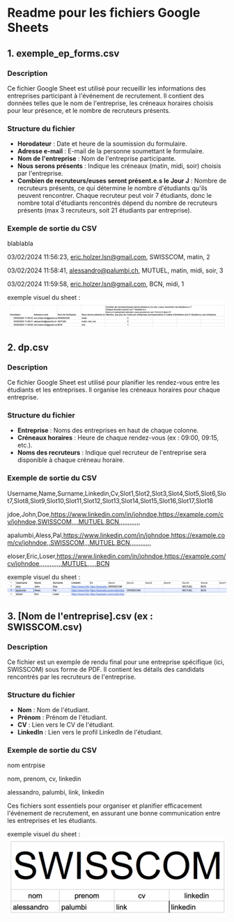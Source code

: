 # Readme pour les fichiers Google Sheets

## 1. exemple_ep_forms.csv

### Description
Ce fichier Google Sheet est utilisé pour recueillir les informations des entreprises participant à l'événement de recrutement. Il contient des données telles que le nom de l'entreprise, les créneaux horaires choisis pour leur présence, et le nombre de recruteurs présents.

### Structure du fichier
- **Horodateur** : Date et heure de la soumission du formulaire.
- **Adresse e-mail** : E-mail de la personne soumettant le formulaire.
- **Nom de l'entreprise** : Nom de l'entreprise participante.
- **Nous serons présents** : Indique les créneaux (matin, midi, soir) choisis par l'entreprise.
- **Combien de recruteurs/euses seront présent.e.s le Jour J** : Nombre de recruteurs présents, ce qui détermine le nombre d'étudiants qu'ils peuvent rencontrer. Chaque recruteur peut voir 7 étudiants, donc le nombre total d'étudiants rencontrés dépend du nombre de recruteurs présents (max 3 recruteurs, soit 21 étudiants par entreprise).

### Exemple de sortie du CSV

blablabla

03/02/2024 11:56:23, eric.holzer.lsn@gmail.com, SWISSCOM, matin, 2

03/02/2024 11:58:41, alessandro@palumbi.ch, MUTUEL, matin, midi, soir, 3

03/02/2024 11:59:58, eric.holzer.lsn@gmail.com, BCN, midi, 1

exemple visuel du sheet :![Exemple du Sheet](exemple_ep_forms.png)

## 2. dp.csv

### Description
Ce fichier Google Sheet est utilisé pour planifier les rendez-vous entre les étudiants et les entreprises. Il organise les créneaux horaires pour chaque entreprise.

### Structure du fichier
- **Entreprise** : Noms des entreprises en haut de chaque colonne.
- **Créneaux horaires** : Heure de chaque rendez-vous (ex : 09:00, 09:15, etc.).
- **Noms des recruteurs** : Indique quel recruteur de l'entreprise sera disponible à chaque créneau horaire.

### Exemple de sortie du CSV

Username,Name,Surname,Linkedin,Cv,Slot1,Slot2,Slot3,Slot4,Slot5,Slot6,Slot7,Slot8,Slot9,Slot10,Slot11,Slot12,Slot13,Slot14,Slot15,Slot16,Slot17,Slot18

jdoe,John,Doe,https://www.linkedin.com/in/johndoe,https://example.com/cv/johndoe,SWISSCOM,,,,MUTUEL,BCN,,,,,,,,,,,,

apalumbi,Aless,Pal,https://www.linkedin.com/in/johndoe,https://example.com/cv/johndoe,,SWISSCOM,,,MUTUEL,BCN,,,,,,,,,,,,

eloser,Eric,Loser,https://www.linkedin.com/in/johndoe,https://example.com/cv/johndoe,,,,,,,,,,,,,MUTUEL,,,,,BCN

exemple visuel du sheet :![Exemple du Sheet](exemple_db.png)

## 3. [Nom de l'entreprise].csv (ex : SWISSCOM.csv)

### Description
Ce fichier est un exemple de rendu final pour une entreprise spécifique (ici, SWISSCOM) sous forme de PDF. Il contient les détails des candidats rencontrés par les recruteurs de l'entreprise.

### Structure du fichier
- **Nom** : Nom de l'étudiant.
- **Prénom** : Prénom de l'étudiant.
- **CV** : Lien vers le CV de l'étudiant.
- **LinkedIn** : Lien vers le profil LinkedIn de l'étudiant.

### Exemple de sortie du CSV

nom entrpise

nom, prenom, cv, linkedin

alessandro, palumbi, link, linkedin

Ces fichiers sont essentiels pour organiser et planifier efficacement l'événement de recrutement, en assurant une bonne communication entre les entreprises et les étudiants.

exemple visuel du sheet :![Exemple du Sheet](exemple_pdf_final.png)
